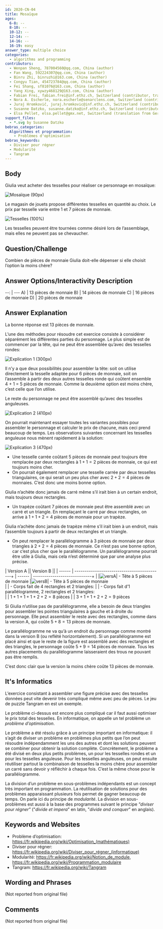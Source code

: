 ```yaml
---
id: 2020-CN-04
title: Mosaïque
ages:
  6-8: --
  8-10: --
  10-12: --
  12-14: --
  14-16: --
  16-19: easy
answer_type: multiple choice
categories:
  - algorithms and programming
contributors:
  - Wenpan Sheng, 787004560@qq.com, China (author)
  - Fan Wang, 592224307@qq.com, China (author)
  - Binru Zhi, binruzhi@163.com, China (author)
  - Congyu Tian, 454723784@qq.com, China (author)
  - Fei Shang, sf81076@163.com, China (author)
  - Yang Xing, xywzy468129@163.com, China (author)
  - Fabian Frei, fabian.frei@inf.ethz.ch, Switzerland (contributor, translation from English into German)
  - Nora A. Escherle, nora.escherle@senarclens.com, Switzerland (contributor)
  - Juraj Hromkovič, juraj.hromkovic@inf.ethz.ch, Switzerland (contributor)
  - Susanne Datzko, susanne.datzko@inf.ethz.ch, Switzerland (contributor, graphics)
  - Elsa Pellet, elsa.pellet@gmx.net, Switzerland (translation from German into French)
support_files:
  - *.svg by Susanne Datzko
bebras_categories:
  Algorithmes et programmation:
    - Problèmes d'optimisation
bebras_keywords:
  - Diviser pour régner
  - Modularité
  - Tangram
---
```



## Body

Giulia veut acheter des tesselles pour réaliser ce personnage en mosaïque:

![](graphics/2020-CN-04_taskbody1-compatible.svg "Mosaïque (90px)")

Le magasin de jouets propose différentes tesselles en quantité au choix. Le prix par tesselle varie entre 1 et 7 pièces de monnaie.

![](graphics/2020-CN-04_taskbody2-compatible.svg "Tesselles (100%)")

Les tesselles peuvent être tournées comme désiré lors de l’assemblage, mais elles ne peuvent pas se chevaucher.


## Question/Challenge

Combien de pièces de monnaie Giulia doit-elle dépenser si elle choisit l’option la moins chère?


## Answer Options/Interactivity Description

 --: | ---
  A) | 13 pièces de monnaie
  B) | 14 pièces de monnaie
  C) | 16 pièces de monnaie
  D) | 20 pièces de monnaie


## Answer Explanation

La bonne réponse est 13 pièces de monnaie.

L’une des méthodes pour résoudre cet exercice consiste à considérer séparément les différentes parties du personnage. Le plus simple est de commencer par la tête, qui ne peut être assemblée qu’avec des tesselles rondes:

![](graphics/2020-CN-04_explanation1.svg "Explication 1 (300px)")

Il n’y a que deux possibilités pour assembler la tête: soit on utilise directement la tesselle adaptée pour 6 pièces de monnaie, soit on l’assemble à partir des deux autres tesselles ronde qui coûtent ensemble 4 + 1 = 5 pièces de monnaie. Comme la deuxième option est moins chère, c’est celle que l’on utilise.

Le reste du personnage ne peut être assemblé qu’avec des tesselles anguleuses.

![](graphics/2020-CN-04_explanation2.svg "Explication 2 (410px)")

On pourrait maintenant essayer toutes les variantes possibles pour assembler le personnage et calculer le prix de chacune, mais ceci prend beaucoup de temps. Les observations suivantes concernant les tesselles anguleuse nous mènent rapidement à la solution:

![](graphics/2020-CN-04_explanation3.svg "Explication 3 (470px)")

 - Une tesselle carrée coûtant 5 pièces de monnaie peut toujours être remplacée par deux rectangles à $1 + 1 = 2$ pièces de monnaie, ce qui est toujours moins cher.
 - On pourrait également remplacer une tesselle carrée par deux tesselles triangulaires, ce qui serait un peu plus cher avec $2 + 2 = 4$ pièces de monnaies. C’est donc une moins bonne option.

Giulia n’achète donc jamais de carré même s’il irait bien à un certain endroit, mais toujours deux rectangles.
 - Un trapèze coûtant 7 pièces de monnaie peut être assemblé avec un carré et un triangle. En remplaçant le carré par deux rectangles, on arrive à $1 + 1 + 2 = 4$ pièces de monnaie pour un trapèze.

Giulia n’achète donc jamais de trapèze même s’il irait bien à un endroit, mais l’assemble toujours à partir de deux rectangles et un triangle.
 - On peut remplacer le parallélogramme à 3 pièces de monnaie par deux triangles à $2 + 2 = 4$ pièces de monnaie. Ce n’est pas une bonne option, car c’est plus cher que le parallélogramme.
Un parallélogramme pourrait être utile à Giulia, mais cela n’est déterminé que par une analyse plus précise.

| Version A                                              || Version B                               ||
| ------ | ---------------------------------------------+ | ------ | ------------------------------+ |
|![versA]|  - Tête à 5 pièces de monnaie                  |![versB]|  - Tête à 5 pièces de monnaie  \
|        |  - Corps fait de 4 rectangles et 2 triangles:  |        |  - Corps fait d’1 parallélogramme, 2 rectangles et 2 triangles: \
|        | $1 + 1 + 1 + 1 + 2 + 2 = 8$ pièces             |        | $3 + 1 + 1 + 2 + 2 = 9$ pièces

[versA]: graphics/2020-CN-04_explanation4.svg "Version A (80px)"
[versB]: graphics/2020-CN-04_explanation5.svg "Version B (80px)"

Si Giulia n’utilise pas de parallélogramme, elle a besoin de deux triangles pour assembler les pointes triangulaires à gauche et à droite du personnage. Elle peut assembler le reste avec des rectangles, comme dans la version A, qui coûte $5 + 8 = 13$ pièces de monnaie.

Le parallélogramme ne va qu’à un endroit du personnage comme montré dans la version B (ou reflété horizontalement). Si un parallélogramme est placé ainsi et que le reste de la figure est assemblé avec des rectangles et des triangles, le personnage coûte $5 + 9 = 14$ pièces de monnaie. Tous les autres placements du parallélogramme laisseraient des trous ne pouvant pas être remplis.

C’est donc clair que la version la moins chère coûte 13 pièces de monnaie.


## It's Informatics

L’exercice consistant à assembler une figure précise avec des tesselles données peut vite devenir très compliqué même avec peu de pièces. Le jeu de puzzle Tangram en est un exemple.

Le problème ci-dessus est encore plus compliqué car il faut aussi optimiser le prix total des tesselles. En informatique, on appelle un tel problème un _problème d’optimisation_. 

Le problème a été résolu grâce à un principe important en informatique: il s’agit de diviser un problème en problèmes plus petits que l’on peut résoudre indépendamment les uns des autres et dont les solutions peuvent se combiner pour obtenir la solution complète. Concrètement, le problème a été divisé en deux plus petits problèmes, un pour les tesselles rondes et un pour les tesselles anguleuse. Pour les tesselles anguleuses, on peut ensuite réutiliser partout la combinaison de tesselles la moins chère pour assembler un carré sans devoir y réfléchir à chaque fois. C’est la même chose pour le parallélogramme.

La division d’un problème en sous-problèmes indépendants est un concept très important en programmation. La réutilisation de solutions pour des problèmes apparaissant plusieurs fois permet de gagner beaucoup de temps. On parle ici du principe de _modularité_. La division en sous-problèmes est aussi à la base des programmes suivant le principe _"diviser pour régner"_ ("_divide et impera_" en latin, "_divide and conquer_" en anglais).


## Keywords and Websites

 - Problème d’optimisation: https://fr.wikipedia.org/wiki/Optimisation_(mathématiques)
 - Diviser pour régner: https://fr.wikipedia.org/wiki/Diviser_pour_régner_(informatique)
 - Modularité: https://fr.wikipedia.org/wiki/Notion_de_module, https://fr.wikipedia.org/wiki/Programmation_modulaire
 - Tangram: https://fr.wikipedia.org/wiki/Tangram


## Wording and Phrases

(Not reported from original file)


## Comments

(Not reported from original file)
